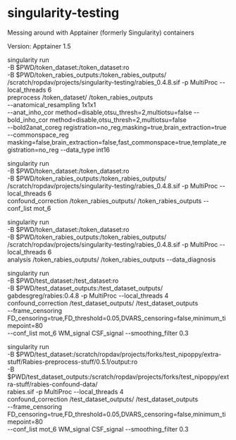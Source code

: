 # singularity-testing
Messing around with Apptainer (formerly Singularity) containers

Version: Apptainer 1.5


singularity run \
-B $PWD/token_dataset:/token_dataset:ro \
-B $PWD/token_rabies_outputs:/token_rabies_outputs/ /scratch/ropdav/projects/singularity-testing/rabies_0.4.8.sif -p MultiProc --local_threads 6 \
preprocess /token_dataset/ /token_rabies_outputs \
--anatomical_resampling 1x1x1 \
--anat_inho_cor method=disable,otsu_thresh=2,multiotsu=false --bold_inho_cor method=disable,otsu_thresh=2,multiotsu=false \
--bold2anat_coreg registration=no_reg,masking=true,brain_extraction=true \
--commonspace_reg masking=false,brain_extraction=false,fast_commonspace=true,template_registration=no_reg --data_type int16


singularity run \
-B $PWD/token_dataset:/token_dataset:ro \
-B $PWD/token_rabies_outputs:/token_rabies_outputs/ /scratch/ropdav/projects/singularity-testing/rabies_0.4.8.sif -p MultiProc --local_threads 6 \
confound_correction /token_rabies_outputs/ /token_rabies_outputs --conf_list mot_6

singularity run \
-B $PWD/token_dataset:/token_dataset:ro \
-B $PWD/token_rabies_outputs:/token_rabies_outputs/ /scratch/ropdav/projects/singularity-testing/rabies_0.4.8.sif -p MultiProc --local_threads 6 \
analysis /token_rabies_outputs/ /token_rabies_outputs --data_diagnosis

singularity run \
-B $PWD/test_dataset:/test_dataset:ro \
-B $PWD/test_dataset_outputs:/test_dataset_outputs/ \
gabdesgreg/rabies:0.4.8 -p MultiProc --local_threads 4 \
confound_correction /test_dataset_outputs/ /test_dataset_outputs \
--frame_censoring FD_censoring=true,FD_threshold=0.05,DVARS_censoring=false,minimum_timepoint=80 \
--conf_list mot_6 WM_signal CSF_signal --smoothing_filter 0.3

 singularity run \
 -B $PWD/test_dataset:/scratch/ropdav/projects/forks/test_nipoppy/extra-stuff/Rabies-preprocess-stuff/0.5.1/output:ro \
-B $PWD/test_dataset_outputs:/scratch/ropdav/projects/forks/test_nipoppy/extra-stuff/rabies-confound-data/ \
  rabies.sif -p MultiProc --local_threads 4 \
   confound_correction /test_dataset_outputs/ /test_dataset_outputs \
  --frame_censoring FD_censoring=true,FD_threshold=0.05,DVARS_censoring=false,minimum_timepoint=80 \
   --conf_list mot_6 WM_signal CSF_signal --smoothing_filter 0.3